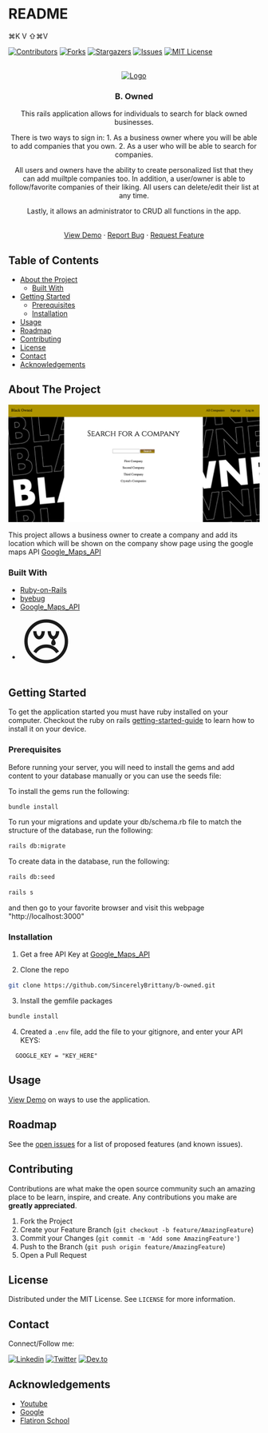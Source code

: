 # README
⌘K V
⇧⌘V

[![Contributors][contributors-shield]][contributors-url]
[![Forks][forks-shield]][forks-url]
[![Stargazers][stars-shield]][stars-url]
[![Issues][issues-shield]][issues-url]
[![MIT License][license-shield]][license-url]

<!-- PROJECT LOGO -->
<br />
<div align="center">
  <a href="https://github.com/SincerelyBrittany/b-owned">
    <img src="" alt="Logo" width="300" height="80">
  </a>
</div>
  <h3 align="center">B. Owned</h3>

<div align="center">
    <p>This rails application allows for individuals to search for black owned businesses. </p>
   <p> There is two ways to sign in:
    1. As a business owner where you will be able to add companies that you own. 
    2. As a user who will be able to search for companies. </p>
    <p>All users and owners have the ability to create personalized list that they can add muiltple companies too. In addition, a user/owner is able to follow/favorite companies of their liking. All users can delete/edit their list at any time. </p>
    <p> Lastly, it allows an administrator to CRUD all functions in the app. </p>
    </div>
    <br />
    <div align="center">
    <a href="https://www.youtube.com/watch?v=l1rQYSUjRu8">View Demo</a>
    ·
    <a href="https://github.com/SincerelyBrittany/b-owned/issues">Report Bug</a>
    ·
    <a href="https://github.com/SincerelyBrittany/b-owned/issues">Request Feature</a></div>


<!-- TABLE OF CONTENTS -->
## Table of Contents

* [About the Project](#about-the-project)
  * [Built With](#built-with)
* [Getting Started](#getting-started)
  * [Prerequisites](#prerequisites)
  * [Installation](#installation)
* [Usage](#usage)
* [Roadmap](#roadmap)
* [Contributing](#contributing)
* [License](#license)
* [Contact](#contact)
* [Acknowledgements](#acknowledgements)

<!-- ABOUT THE PROJECT -->
## About The Project

[![Product Name Screen Shot][product-screenshot]](https://example.com)

This project allows a business owner to create a company and add its location which will be shown on the company show page using the google maps API [Google_Maps_API](https://developers.google.com/maps/documentation)

### Built With
* [Ruby-on-Rails](https://guides.rubyonrails.org/)
* [byebug](https://rubygems.org/gems/byebug/versions/9.0.6)
* [Google_Maps_API](https://developers.google.com/maps/documentation)
* <span style='font-size:100px;'>&#128546;</span>


<!-- GETTING STARTED -->
## Getting Started

To get the application started you must have ruby installed on your computer. Checkout the ruby on rails [getting-started-guide](https://guides.rubyonrails.org/v5.0/getting_started.html) to learn how to install it on your device. 

### Prerequisites

Before running your server, you will need to install the gems and add content to your database manually or you can use the seeds file:

To install the gems run the following:

```sh
bundle install
```

To run your migrations and update your db/schema.rb file to match the structure of the database, run the following:

```sh
rails db:migrate
```

To create data in the database, run the following:
```sh
rails db:seed
```

```sh
rails s
```
and then go to your favorite browser and visit this webpage "http://localhost:3000" 

### Installation

1. Get a free API Key at [Google_Maps_API](https://developers.google.com/maps/documentation)

2. Clone the repo
```sh
git clone https://github.com/SincerelyBrittany/b-owned.git
```
3. Install the gemfile packages
```sh
bundle install
```
4. Created a ``.env`` file, add the file to your gitignore, and enter your API KEYS:
```JS
  GOOGLE_KEY = "KEY_HERE"
```
<!-- USAGE EXAMPLES -->
## Usage

<a href="https://www.youtube.com/watch?v=l1rQYSUjRu8">View Demo</a> on ways to use the application.

<!-- ROADMAP -->
## Roadmap

See the [open issues](https://github.com/SincerelyBrittany/b-owned/issues) for a list of proposed features (and known issues).

<!-- CONTRIBUTING -->
## Contributing

Contributions are what make the open source community such an amazing place to be learn, inspire, and create. Any contributions you make are **greatly appreciated**.

1. Fork the Project
2. Create your Feature Branch (`git checkout -b feature/AmazingFeature`)
3. Commit your Changes (`git commit -m 'Add some AmazingFeature'`)
4. Push to the Branch (`git push origin feature/AmazingFeature`)
5. Open a Pull Request

<!-- LICENSE -->
## License

Distributed under the MIT License. See `LICENSE` for more information.

<!-- CONTACT -->
## Contact
Connect/Follow me:

[![Linkedin][linkedin-shield]][linkedin-url]
[![Twitter][twitter-shield]][twitter-url]
[![Dev.to][dev-to-shield]][dev-to-url]


<!-- ACKNOWLEDGEMENTS -->
## Acknowledgements
* [Youtube](https://youtube.com)
* [Google](https://google.com)
* [Flatiron School](https://flatironschool.com/)


<!-- MARKDOWN LINKS & IMAGES -->
<!-- https://www.markdownguide.org/basic-syntax/#reference-style-links -->
[contributors-shield]: https://img.shields.io/github/contributors/SincerelyBrittany/b-owned.svg?style=flat-square
[contributors-url]: https://github.com/SincerelyBrittany/b-owned/graphs/contributors
[forks-shield]: https://img.shields.io/github/forks/SincerelyBrittany/b-owned.svg?style=flat-square
[forks-url]: https://github.com/SincerelyBrittany/b-owned/network/members
[stars-shield]: https://img.shields.io/github/stars/SincerelyBrittany/b-owned.svg?style=flat-square
[stars-url]: https://github.com/SincerelyBrittany/b-owned/stargazers
[issues-shield]: https://img.shields.io/github/issues/SincerelyBrittany/b-owned.svg?style=flat-square
[issues-url]: https://github.com/SincerelyBrittany/b-owned/issues
[license-shield]: https://img.shields.io/github/license/SincerelyBrittany/b-owned.svg?style=flat-square
[license-url]: https://github.com/SincerelyBrittany/b-owned/blob/master/LICENSE
[linkedin-shield]: https://img.shields.io/badge/-LinkedIn-black.svg?style=flat-square&logo=linkedin&colorB=555
[linkedin-url]: https://www.linkedin.com/in/sincerelybrittany/
[twitter-shield]:https://img.shields.io/twitter/url?style=social&url=https%3A%2F%2Ftwitter.com%2FSincerelyBrittt
[twitter-url]: https://twitter.com/SincerelyBrittt
[dev-to-url]: https://dev.to/sincerelybrittany
[dev-to-shield]:https://img.shields.io/badge/-Dev.to-black.svg?style=flat-square&logo=dev.to&colorB=555
[product-screenshot]: https://github.com/SincerelyBrittany/b-owned/blob/master/app/assets/images/main_page.png
